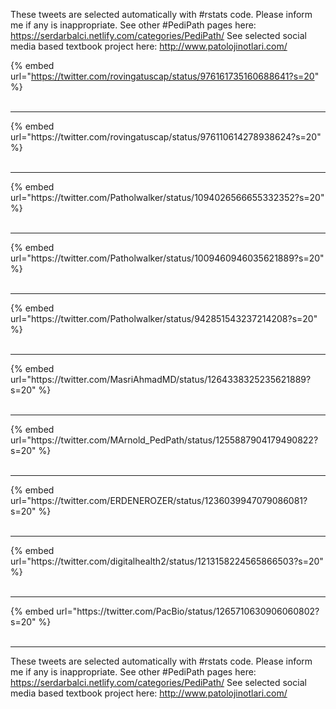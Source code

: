 

These tweets are selected automatically with #rstats code. Please inform me if any is inappropriate.
See other #PediPath pages here: https://serdarbalci.netlify.com/categories/PediPath/ 
See selected social media based textbook project here: http://www.patolojinotlari.com/

{% embed url="https://twitter.com/rovingatuscap/status/976161735160688641?s=20" %}<br>
<br>
<hr>
{% embed url="https://twitter.com/rovingatuscap/status/976110614278938624?s=20" %}<br>
<br>
<hr>
{% embed url="https://twitter.com/Patholwalker/status/1094026566655332352?s=20" %}<br>
<br>
<hr>
{% embed url="https://twitter.com/Patholwalker/status/1009460946035621889?s=20" %}<br>
<br>
<hr>
{% embed url="https://twitter.com/Patholwalker/status/942851543237214208?s=20" %}<br>
<br>
<hr>
{% embed url="https://twitter.com/MasriAhmadMD/status/1264338325235621889?s=20" %}<br>
<br>
<hr>
{% embed url="https://twitter.com/MArnold_PedPath/status/1255887904179490822?s=20" %}<br>
<br>
<hr>
{% embed url="https://twitter.com/ERDENEROZER/status/1236039947079086081?s=20" %}<br>
<br>
<hr>
{% embed url="https://twitter.com/digitalhealth2/status/1213158224565866503?s=20" %}<br>
<br>
<hr>
{% embed url="https://twitter.com/PacBio/status/1265710630906060802?s=20" %}<br>
<br>
<hr>


These tweets are selected automatically with #rstats code. Please inform me if any is inappropriate.
See other #PediPath pages here: https://serdarbalci.netlify.com/categories/PediPath/ 
See selected social media based textbook project here: http://www.patolojinotlari.com/
